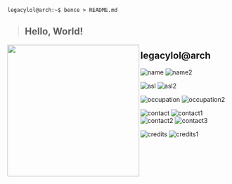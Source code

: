 ```console
legacylol@arch:~$ bence > README.md
```

> ## Hello, World!

<img align="left" src="https://avatars.githubusercontent.com/u/40184649?v=4" width="300" height="300" />

## legacylol@arch

![name](https://img.shields.io/static/v1?label=&message=name%3A&color=111&style=flat-square)
![name2](https://img.shields.io/static/v1?label=&message=Wendel%20%22legacylol"&color=555&style=flat-square)

![asl](https://img.shields.io/static/v1?label=&message=A%2FS%2FL%3A&color=111&style=flat-square)
![asl2](https://img.shields.io/static/v1?label=&message=17%2C%20Male%2C%20Brazil&color=555&style=flat-square)

![occupation](https://img.shields.io/static/v1?label=&message=occupation%3A&color=111&style=flat-square)
![occupation2](https://img.shields.io/static/v1?label=&message=student%2C%20front-end%20dev&color=555&style=flat-square)

![contact](https://img.shields.io/static/v1?label=&message=contact%3A&color=111&style=flat-square)
![contact1](https://img.shields.io/static/v1?logo=github&label=&message=legacylol&color=555&logoColor=AAA&style=flat-square)
![contact2](https://img.shields.io/static/v1?logo=gmail&label=&message=wendelp313@gmail.com&color=555&logoColor=AAA&style=flat-square)
![contact3](https://img.shields.io/static/v1?logo=discord&label=&message=.legacy#5182&color=555&logoColor=AAA&style=flat-square)

![credits](https://img.shields.io/static/v1?label=&message=credits%3A&color=111&style=flat-square)
![credits1](https://img.shields.io/static/v1?logo=github&label=&message=x00bence&color=555&logoColor=AAA&style=flat-square)
